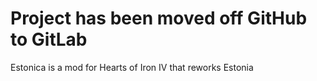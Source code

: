 # Project has been moved off GitHub to GitLab
Estonica is a mod for Hearts of Iron IV that reworks Estonia

